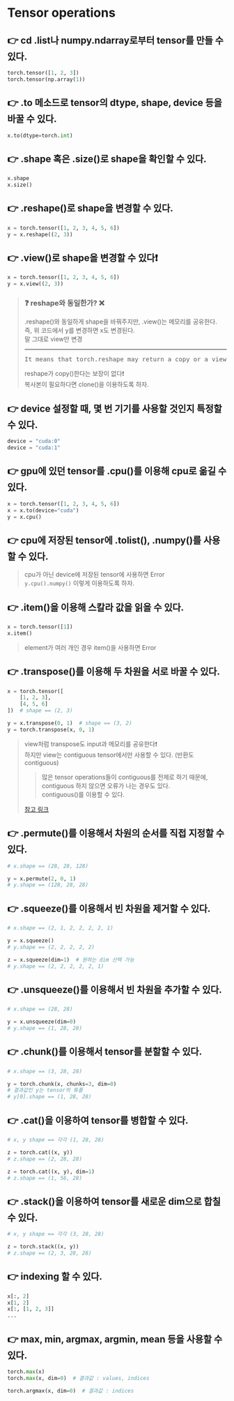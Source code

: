# Tensor operations

## :point_right: cd .list나 numpy.ndarray로부터 tensor를 만들 수 있다.
``` python
torch.tensor([1, 2, 3])
torch.tensor(np.array(1))
```

## :point_right: .to 메소드로 tensor의 dtype, shape, device 등을 바꿀 수 있다.
``` python
x.to(dtype=torch.int)
```

## :point_right: .shape 혹은 .size()로 shape을 확인할 수 있다.
``` python
x.shape
x.size()
```

## :point_right: .reshape()로 shape을 변경할 수 있다.
``` python
x = torch.tensor([1, 2, 3, 4, 5, 6])
y = x.reshape((2, 3))
```

## :point_right: .view()로 shape을 변경할 수 있다:exclamation:
``` python
x = torch.tensor([1, 2, 3, 4, 5, 6])
y = x.view((2, 3))
```
> ### :question: reshape와 동일한가? :x:
> .reshape()와 동일하게 shape을 바꿔주지만, .view()는 메모리를 공유한다.  
> 즉, 위 코드에서 y를 변경하면 x도 변경된다.  
> 말 그대로 view만 변경
> 
> --- 
>  
> <pre>It means that torch.reshape may return a copy or a view of the original tensor. You can not count on that to return a view or a copy. According to the developer:</pre>  
> reshape가 copy()한다는 보장이 없다:exclamation:  
> 복사본이 필요하다면 clone()을 이용하도록 하자.  

## :point_right: device 설정할 때, 몇 번 기기를 사용할 것인지 특정할 수 있다.
``` python
device = "cuda:0"
device = "cuda:1"
```

## :point_right: gpu에 있던 tensor를 .cpu()를 이용해 cpu로 옮길 수 있다.
``` python
x = torch.tensor([1, 2, 3, 4, 5, 6])
x = x.to(device="cuda")
y = x.cpu()
```

## :point_right: cpu에 저장된 tensor에 .tolist(), .numpy()를 사용할 수 있다.
> cpu가 아닌 device에 저장된 tensor에 사용하면 Error  
> ```y.cpu().numpy()``` 이렇게 이용하도록 하자.

## :point_right: .item()을 이용해 스칼라 값을 읽을 수 있다.
``` python
x = torch.tensor([1])
x.item()
```
> element가 여러 개인 경우 item()을 사용하면 Error

## :point_right: .transpose()를 이용해 두 차원을 서로 바꿀 수 있다.
``` python
x = torch.tensor([
    [1, 2, 3],
    [4, 5, 6]
])  # shape == (2, 3)

y = x.transpose(0, 1)  # shape == (3, 2)
y = torch.transpose(x, 0, 1)
```
> view처럼 transpose도 input과 메모리를 공유한다:exclamation:  
> 하지만 view는 contiguous tensor에서만 사용할 수 있다. (반환도 contiguous)  
>> 많은 tensor operations들이 contiguous를 전제로 하기 때문에, contiguous 하지 않으면 오류가 나는 경우도 있다.  
>> contiguous()를 이용할 수 있다.  
> 
> [참고 링크](https://jdhao.github.io/2019/07/10/pytorch_view_reshape_transpose_permute/)

## :point_right: .permute()를 이용해서 차원의 순서를 직접 지정할 수 있다.
``` python
# x.shape == (28, 28, 128)

y = x.permute(2, 0, 1)
# y.shape == (128, 28, 28)
```

## :point_right: .squeeze()를 이용해서 빈 차원을 제거할 수 있다.
``` python
# x.shape == (2, 1, 2, 2, 2, 2, 1)

y = x.squeeze()
# y.shape == (2, 2, 2, 2, 2)

z = x.squeeze(dim=1)  # 원하는 dim 선택 가능
# y.shape == (2, 2, 2, 2, 2, 1)
```

## :point_right: .unsqueeze()를 이용해서 빈 차원을 추가할 수 있다.
``` python
# x.shape == (28, 28)

y = x.unsqueeze(dim=0)
# y.shape == (1, 28, 28)
```

## :point_right: .chunk()를 이용해서 tensor를 분할할 수 있다.
``` python
# x.shape == (3, 28, 28)

y = torch.chunk(x, chunks=3, dim=0)
# 결과값인 y는 tensor의 튜플
# y[0].shape == (1, 28, 28)
```

## :point_right: .cat()을 이용하여 tensor를 병합할 수 있다.
``` python
# x, y shape == 각각 (1, 28, 28)

z = torch.cat((x, y))
# z.shape == (2, 28, 28)

z = torch.cat((x, y), dim=1)
# z.shape == (1, 56, 28)
```

## :point_right: .stack()을 이용하여 tensor를 새로운 dim으로 합칠 수 있다.
``` python
# x, y shape == 각각 (3, 28, 28)

z = torch.stack((x, y))
# z.shape == (2, 3, 28, 28)
```

## :point_right: indexing 할 수 있다.
``` python
x[:, 2]
x[1, 2]
x[:, [1, 2, 3]]
...
```

## :point_right: max, min, argmax, argmin, mean 등을 사용할 수 있다.
``` python
torch.max(x)
torch.max(x, dim=0)  # 결과값 : values, indices

torch.argmax(x, dim=0)  # 결과값 : indices
```
